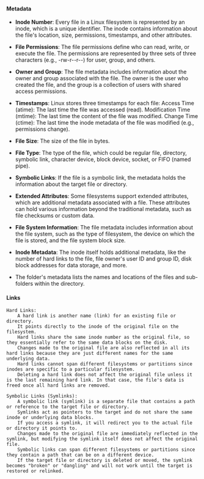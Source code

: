 #### Metadata

- **Inode Number**: Every file in a Linux filesystem is represented by an inode, which is a unique identifier. The inode contains information about the file's location, size, permissions, timestamps, and other attributes.

- **File Permissions**: The file permissions define who can read, write, or execute the file. The permissions are represented by three sets of three characters (e.g., -rw-r--r--) for user, group, and others.

- **Owner and Group**: The file metadata includes information about the owner and group associated with the file. The owner is the user who created the file, and the group is a collection of users with shared access permissions.

- **Timestamps**: Linux stores three timestamps for each file: Access Time (atime): The last time the file was accessed (read). Modification Time (mtime): The last time the content of the file was modified. Change Time (ctime): The last time the inode metadata of the file was modified (e.g., permissions change).

- **File Size**: The size of the file in bytes.

- **File Type**: The type of the file, which could be regular file, directory, symbolic link, character device, block device, socket, or FIFO (named pipe).

- **Symbolic Links**: If the file is a symbolic link, the metadata holds the information about the target file or directory.

- **Extended Attributes**: Some filesystems support extended attributes, which are additional metadata associated with a file. These attributes can hold various information beyond the traditional metadata, such as file checksums or custom data.

- **File System Information**: The file metadata includes information about the file system, such as the type of filesystem, the device on which the file is stored, and the file system block size.

- **Inode Metadata**: The inode itself holds additional metadata, like the number of hard links to the file, file owner's user ID and group ID, disk block addresses for data storage, and more.

- The folder's metadata lists the names and locations of the files and sub-folders within the directory. 

#### Links

    Hard Links:
        A hard link is another name (link) for an existing file or directory.
        It points directly to the inode of the original file on the filesystem.
        Hard links share the same inode number as the original file, so they essentially refer to the same data blocks on the disk.
        Changes made to the original file are also reflected in all its hard links because they are just different names for the same underlying data.
        Hard links cannot span different filesystems or partitions since inodes are specific to a particular filesystem.
        Deleting a hard link does not affect the original file unless it is the last remaining hard link. In that case, the file's data is freed once all hard links are removed.

    Symbolic Links (Symlinks):
        A symbolic link (symlink) is a separate file that contains a path or reference to the target file or directory.
        Symlinks act as pointers to the target and do not share the same inode or underlying data blocks.
        If you access a symlink, it will redirect you to the actual file or directory it points to.
        Changes made to the original file are immediately reflected in the symlink, but modifying the symlink itself does not affect the original file.
        Symbolic links can span different filesystems or partitions since they contain a path that can be on a different device.
        If the target file or directory is deleted or moved, the symlink becomes "broken" or "dangling" and will not work until the target is restored or relinked.